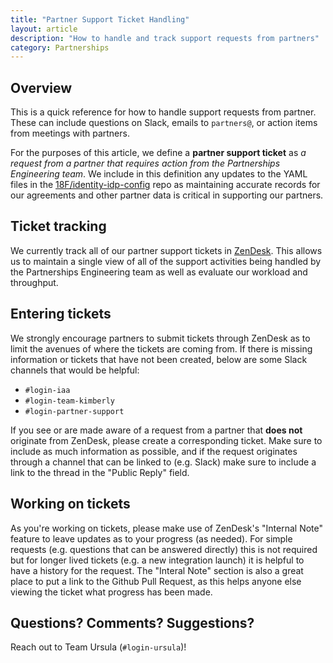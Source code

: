 ```yaml
---
title: "Partner Support Ticket Handling"
layout: article
description: "How to handle and track support requests from partners"
category: Partnerships
---
```


## Overview

This is a quick reference for how to handle support requests from partner. These
can include questions on Slack, emails to `partners@`, or action items
from meetings with partners.

For the purposes of this article, we define a **partner support ticket** as _a
request from a partner that requires action from the Partnerships Engineering
team_. We include in this definition any updates to the YAML files in the
[18F/identity-idp-config](https://github.com/18F/identity-idp-config) repo as
maintaining accurate records for our agreements and other partner data is
critical in supporting our partners.

## Ticket tracking

We currently track all of our partner support tickets in
[ZenDesk](https://logingov.zendesk.com/agent/dashboard).
This allows us to maintain a single view of all of the support activities being
handled by the Partnerships Engineering team as well as evaluate our workload
and throughput.

## Entering tickets

We strongly encourage partners to submit tickets through ZenDesk as to limit
the avenues of where the tickets are coming from. If there is missing information or
tickets that have not been created, below are some Slack channels that would be helpful:

* `#login-iaa`
* `#login-team-kimberly`
* `#login-partner-support`

If you see or are made aware of a request from a partner that **does not**
originate from ZenDesk, please create a corresponding ticket. Make sure to include as much information as possible, and if the request
originates through a channel that can be linked to (e.g. Slack)
make sure to include a link to the thread in the "Public Reply" field.

## Working on tickets

As you're working on tickets, please make use of ZenDesk's "Internal Note" feature to leave
updates as to your progress (as needed). For simple requests (e.g.
questions that can be answered directly) this is not required but for longer
lived tickets (e.g. a new integration launch) it is helpful to have a history
for the request. The "Interal Note" section is also a great place to put a link to the Github Pull Request, as
this helps anyone else viewing the ticket what progress has been made.

## Questions? Comments? Suggestions?

Reach out to Team Ursula (`#login-ursula`)!
